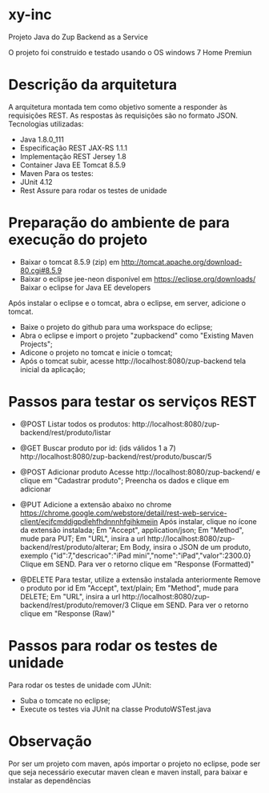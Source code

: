 # xy-inc
Projeto Java do Zup Backend as a Service

O projeto foi construído e testado usando o OS windows 7 Home Premiun

# Descrição da arquitetura
A arquitetura montada tem como objetivo somente a responder às requisições REST.
As respostas às requisições são no formato JSON.
Tecnologias utilizadas:
- Java 1.8.0_111
- Especificação REST JAX-RS 1.1.1
- Implementação REST Jersey 1.8
- Container Java EE Tomcat 8.5.9
- Maven
Para os testes:
- JUnit 4.12
- Rest Assure para rodar os testes de unidade


# Preparação do ambiente de para execução do projeto
- Baixar o tomcat 8.5.9 (zip) em http://tomcat.apache.org/download-80.cgi#8.5.9
- Baixar o eclipse jee-neon disponível em https://eclipse.org/downloads/
  Baixar o eclipse for Java EE developers

Após instalar o eclipse e o tomcat, abra o eclipse, em server, adicione o tomcat.

- Baixe o projeto do github para uma workspace do eclipse; 
- Abra o eclipse e import o projeto "zupbackend" como "Existing Maven Projects";
- Adicone o projeto no tomcat e inicie o tomcat;
- Após o tomcat subir, acesse http://localhost:8080/zup-backend tela inicial da aplicação;

# Passos para testar os serviços REST
- @POST Listar todos os produtos: 
http://localhost:8080/zup-backend/rest/produto/listar

- @GET Buscar produto por id: (ids válidos 1 a 7)
http://localhost:8080/zup-backend/rest/produto/buscar/5

- @POST Adicionar produto
Acesse http://localhost:8080/zup-backend/ e clique em "Cadastrar produto";
Preencha os dados e clique em adicionar

- @PUT Adicione a extensão abaixo no chrome
https://chrome.google.com/webstore/detail/rest-web-service-client/ecjfcmddigpdlehfhdnnnhfgihkmejin
Após instalar, clique no ícone da extensão instalada;
Em "Accept", application/json;
Em "Method", mude para PUT;
Em "URL", insira a url http://localhost:8080/zup-backend/rest/produto/alterar;
Em Body, insira o JSON de um produto, exemplo {"id":7,"descricao":"iPad mini","nome":"iPad","valor":2300.0}
Clique em SEND. Para ver o retorno clique em "Response (Formatted)"

- @DELETE Para testar, utilize a extensão instalada anteriormente
Remove o produto por id
Em "Accept", text/plain;
Em "Method", mude para DELETE;
Em "URL", insira a url http://localhost:8080/zup-backend/rest/produto/remover/3
Clique em SEND. Para ver o retorno clique em "Response (Raw)"

# Passos para rodar os testes de unidade
Para rodar os testes de unidade com JUnit:
- Suba o tomcate no eclipse;
- Execute os testes via JUnit na classe ProdutoWSTest.java

# Observação
Por ser um projeto com maven, após importar o projeto no eclipse, pode ser que seja necessário executar maven clean e maven install, 
para baixar e instalar as dependências



